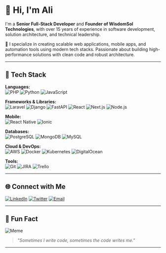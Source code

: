 # 👋 Hi, I'm Ali

I'm a **Senior Full-Stack Developer** and **Founder of WisdomSol Technologies**, with over 15 years of experience in software development, solution architecture, and technical leadership.

🚀 I specialize in creating scalable web applications, mobile apps, and automation tools using modern tech stacks. Passionate about building high-performance solutions with clean code and robust architecture.

---

## 🔧 Tech Stack

**Languages:**  
![PHP](https://img.shields.io/badge/-PHP-777BB4?style=flat&logo=php&logoColor=white)
![Python](https://img.shields.io/badge/-Python-3776AB?style=flat&logo=python&logoColor=white)
![JavaScript](https://img.shields.io/badge/-JavaScript-F7DF1E?style=flat&logo=javascript&logoColor=black)

**Frameworks & Libraries:**  
![Laravel](https://img.shields.io/badge/-Laravel-F55247?style=flat&logo=laravel&logoColor=white)
![Django](https://img.shields.io/badge/-Django-092E20?style=flat&logo=django&logoColor=white)
![FastAPI](https://img.shields.io/badge/-FastAPI-009688?style=flat&logo=fastapi&logoColor=white)
![React](https://img.shields.io/badge/-React-61DAFB?style=flat&logo=react&logoColor=black)
![Next.js](https://img.shields.io/badge/-Next.js-000000?style=flat&logo=nextdotjs&logoColor=white)
![Node.js](https://img.shields.io/badge/-Node.js-339933?style=flat&logo=nodedotjs&logoColor=white)

**Mobile:**  
![React Native](https://img.shields.io/badge/-React%20Native-61DAFB?style=flat&logo=react&logoColor=black)
![Ionic](https://img.shields.io/badge/-Ionic-3880FF?style=flat&logo=ionic&logoColor=white)

**Databases:**  
![PostgreSQL](https://img.shields.io/badge/-PostgreSQL-336791?style=flat&logo=postgresql&logoColor=white)
![MongoDB](https://img.shields.io/badge/-MongoDB-47A248?style=flat&logo=mongodb&logoColor=white)
![MySQL](https://img.shields.io/badge/-MySQL-4479A1?style=flat&logo=mysql&logoColor=white)

**Cloud & DevOps:**  
![AWS](https://img.shields.io/badge/-AWS-232F3E?style=flat&logo=amazonaws&logoColor=white)
![Docker](https://img.shields.io/badge/-Docker-2496ED?style=flat&logo=docker&logoColor=white)
![Kubernetes](https://img.shields.io/badge/-Kubernetes-326CE5?style=flat&logo=kubernetes&logoColor=white)
![DigitalOcean](https://img.shields.io/badge/-DigitalOcean-0080FF?style=flat&logo=digitalocean&logoColor=white)

**Tools:**  
![Git](https://img.shields.io/badge/-Git-F05032?style=flat&logo=git&logoColor=white)
![JIRA](https://img.shields.io/badge/-JIRA-0052CC?style=flat&logo=jira&logoColor=white)
![Trello](https://img.shields.io/badge/-Trello-0052CC?style=flat&logo=trello&logoColor=white)

---

## 🌐 Connect with Me

[![LinkedIn](https://img.shields.io/badge/LinkedIn-blue?style=flat&logo=linkedin&logoColor=white)](https://www.linkedin.com/in/alinabeel/)
[![Twitter](https://img.shields.io/badge/Twitter-1DA1F2?style=flat&logo=twitter&logoColor=white)](https://twitter.com/alinabeel)
[![Email](https://img.shields.io/badge/Gmail-D14836?style=flat&logo=gmail&logoColor=white)](mailto:ali.nabeel@wisdomsol.net)

---

## 🤖 Fun Fact

![Meme](https://media1.giphy.com/media/v1.Y2lkPTc5MGI3NjExeDBmNzZ2NzJvOXdub2hoYnpibjRoMmMxcGVvejZjNmxtZ3hpZTJnNyZlcD12MV9pbnRlcm5hbF9naWZfYnlfaWQmY3Q9Zw/bGgsc5mWoryfgKBx1u/giphy.gif)

> *"Sometimes I write code, sometimes the code writes me."*

---
